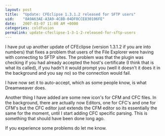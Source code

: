 ```yaml
---
layout: post
title:  "Update: CFEclipse 1.3.1.2 released for SFTP users"
uid:	"8A9A63AE-A3A9-4C8B-04DF0CCE830106FE"
date:   2007-03-07 11:08 AM +0000
categories: coldfusion
permalink: update-cfeclipse-1-3-1-2-released-for-sftp-users
---
```

I have put up another update of CFEclipse (version 1.3.1.2 if you are into numbers) that fixes a problem that users of the File Explorer were having with connecting to SFTP sites. The problem was that the plugin was checking if you had already accepted the host's certificate (I think that is what its called), if you hadn't it would prompt you (well it doesn't it does it in the background and you say no) so the connection would fail.

I have now set it to auto-accept, which as some people know, is what Dreamweaver does.

Another thing I have added are some new icon's for CFM and CFC files. In the background, there are actually now Editors, one for CFC's and one for CFM's but the CFC editor just extends the CFM editor so its essentially the same for the moment, until I start adding CFC specific parsing. This is something that should have been done long ago.

If you experience some problems do let me know.